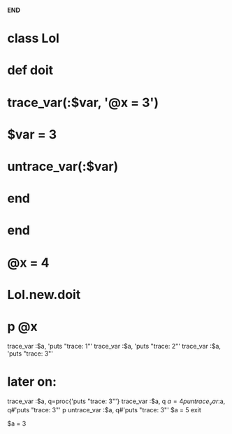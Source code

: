 __END__
# class Lol
#   def doit
#     trace_var(:$var, '@x = 3')
#     $var = 3
#     untrace_var(:$var)
#   end
# end

# @x = 4
# Lol.new.doit
# p @x

trace_var :$a, 'puts "trace: 1"'
trace_var :$a, 'puts "trace: 2"'
trace_var :$a, 'puts "trace: 3"'

# later on:
trace_var :$a, q=proc{'puts "trace: 3"'}
trace_var :$a, q
$a = 4
p untrace_var :$a, q#'puts "trace: 3"'
p untrace_var :$a, q#'puts "trace: 3"'
$a = 5
exit


$a = 3
